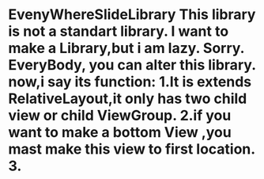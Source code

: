 EvenyWhereSlideLibrary
This library is not a standart library. I want to make a Library,but i am lazy. Sorry.
EveryBody, you can alter this library. now,i say its function:
1.It is extends RelativeLayout,it only has two child view or child ViewGroup.
2.if you want  to make a bottom View   ,you mast  make this view to first location.
3.
======================
